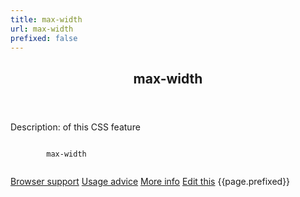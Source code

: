 ```yaml
---
title: max-width
url: max-width
prefixed: false
---
```


<article id="max-width" class="feature prefix-{{page.prefixed}}">
	<header class="feature__header">
		<h2>max-width</h2>
	</header>
	<p class="feature__description">
		Description: of this CSS feature
	</p>
	<pre class="feature__code"><code>
		max-width
	</code></pre>
	<footer class="feature__footer">
		<a href="http://caniuse.com/max-width">Browser support</a> 
		<a href="http://html5please.com/#max-width">Usage advice</a> 
		<a href="http://www.css3files.com/max-width">More info</a> 
		<a href="https://github.com/davidhund/shouldiprefix/blob/master/_posts/{{page.date | date: "%Y-%m-%d"}}-{{page.title}}.md">Edit this</a> 
		<span class="feature__prefix">{{page.prefixed}}</span>
	</footer>
</article>
